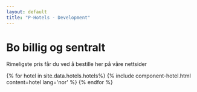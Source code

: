 ```yaml
---
layout: default
title: "P-Hotels - Development"
---
```


# Bo billig og sentralt

Rimeligste pris får du ved å bestille her på våre nettsider

{% for hotel in site.data.hotels.hotels%}
  {% include component-hotel.html content=hotel lang='nor' %}
{% endfor %}
